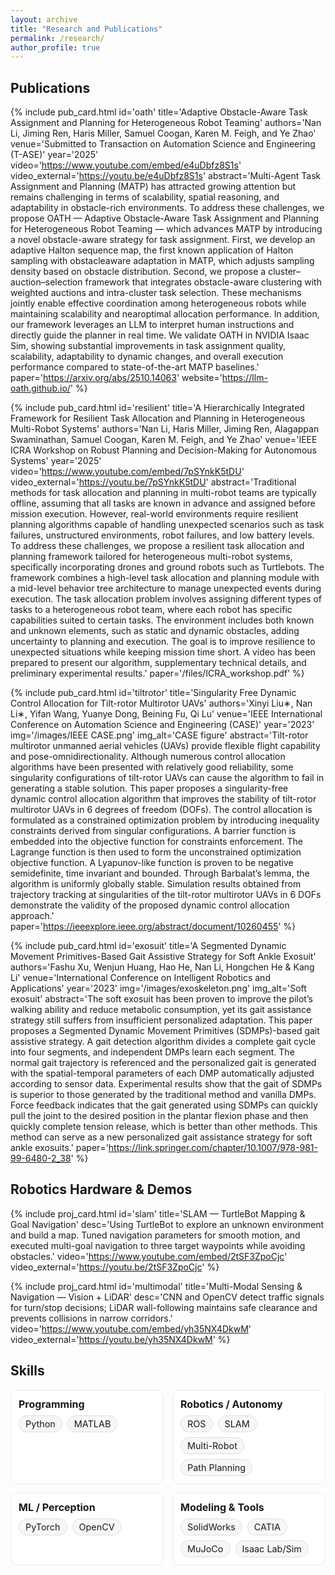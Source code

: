 ```yaml
---
layout: archive
title: "Research and Publications"
permalink: /research/
author_profile: true
---
```


## Publications

{% include pub_card.html id='oath' title='Adaptive Obstacle-Aware Task Assignment and Planning for Heterogeneous Robot Teaming' authors='Nan Li, Jiming Ren, Haris Miller, Samuel Coogan, Karen M. Feigh, and Ye Zhao' venue='Submitted to Transaction on Automation Science and Engineering (T-ASE)' year='2025' video='https://www.youtube.com/embed/e4uDbfz8S1s' video_external='https://youtu.be/e4uDbfz8S1s' abstract='Multi-Agent Task Assignment and Planning (MATP) has attracted growing attention but remains challenging in terms of scalability, spatial reasoning, and adaptability in obstacle-rich environments. To address these challenges, we propose OATH — Adaptive Obstacle-Aware Task Assignment and Planning for Heterogeneous Robot Teaming — which advances MATP by introducing a novel obstacle-aware strategy for task assignment. First, we develop an adaptive Halton sequence map, the first known application of Halton sampling with obstacleaware adaptation in MATP, which adjusts sampling density based on obstacle distribution. Second, we propose a cluster–auction–selection framework that integrates obstacle-aware clustering with weighted auctions and intra-cluster task selection. These mechanisms jointly enable effective coordination among heterogeneous robots while maintaining scalability and nearoptimal allocation performance. In addition, our framework leverages an LLM to interpret human instructions and directly guide the planner in real time. We validate OATH in NVIDIA Isaac Sim, showing substantial improvements in task assignment quality, scalability, adaptability to dynamic changes, and overall execution performance compared to state-of-the-art MATP baselines.' paper='https://arxiv.org/abs/2510.14063' website='https://llm-oath.github.io/' %}

{% include pub_card.html id='resilient' title='A Hierarchically Integrated Framework for Resilient Task Allocation and Planning in Heterogeneous Multi-Robot Systems' authors='Nan Li, Haris Miller, Jiming Ren, Alagappan Swaminathan, Samuel Coogan, Karen M. Feigh, and Ye Zhao' venue='IEEE ICRA Workshop on Robust Planning and Decision-Making for Autonomous Systems' year='2025' video='https://www.youtube.com/embed/7pSYnkK5tDU' video_external='https://youtu.be/7pSYnkK5tDU' abstract='Traditional methods for task allocation and planning in multi-robot teams are typically offline, assuming that all tasks are known in advance and assigned before mission execution. However, real-world environments require resilient planning algorithms capable of handling unexpected scenarios such as task failures, unstructured environments, robot failures, and low battery levels. To address these challenges, we propose a resilient task allocation and planning framework tailored for heterogeneous multi-robot systems, specifically incorporating drones and ground robots such as Turtlebots. The framework combines a high-level task allocation and planning module with a mid-level behavior tree architecture to manage unexpected events during execution. The task allocation problem involves assigning different types of tasks to a heterogeneous robot team, where each robot has specific capabilities suited to certain tasks. The environment includes both known and unknown elements, such as static and dynamic obstacles, adding uncertainty to planning and execution. The goal is to improve resilience to unexpected situations while keeping mission time short. A video has been prepared to present our algorithm, supplementary technical details, and preliminary experimental results.' paper='/files/ICRA_workshop.pdf' %}

<!-- website='https://sites.google.com/view/robust-planning-icra2025-ws/home?authuser=0' -->

{% include pub_card.html id='tiltrotor' title='Singularity Free Dynamic Control Allocation for Tilt-rotor Multirotor UAVs' authors='Xinyi Liu∗, Nan Li∗, Yifan Wang, Yuanye Dong, Beining Fu, Qi Lu' venue='IEEE International Conference on Automation Science and Engineering (CASE)' year='2023' img='/images/IEEE CASE.png' img_alt='CASE figure' abstract='Tilt-rotor multirotor unmanned aerial vehicles (UAVs) provide flexible flight capability and pose-omnidirectionality. Although numerous control allocation algorithms have been presented with relatively good reliability, some singularity configurations of tilt-rotor UAVs can cause the algorithm to fail in generating a stable solution. This paper proposes a singularity-free dynamic control allocation algorithm that improves the stability of tilt-rotor multirotor UAVs in 6 degrees of freedom (DOFs). The control allocation is formulated as a constrained optimization problem by introducing inequality constraints derived from singular configurations. A barrier function is embedded into the objective function for constraints enforcement. The Lagrange function is then used to form the unconstrained optimization objective function. A Lyapunov-like function is proven to be negative semidefinite, time invariant and bounded. Through Barbalat’s lemma, the algorithm is uniformly globally stable. Simulation results obtained from trajectory tracking at singularities of the tilt-rotor multirotor UAVs in 6 DOFs demonstrate the validity of the proposed dynamic control allocation approach.' paper='https://ieeexplore.ieee.org/abstract/document/10260455' %}

{% include pub_card.html id='exosuit' title='A Segmented Dynamic Movement Primitives-Based Gait Assistive Strategy for Soft Ankle Exosuit' authors='Fashu Xu, Wenjun Huang, Hao He, Nan Li, Hongchen He & Kang Li' venue='International Conference on Intelligent Robotics and Applications' year='2023' img='/images/exoskeleton.png' img_alt='Soft exosuit' abstract='The soft exosuit has been proven to improve the pilot’s walking ability and reduce metabolic consumption, yet its gait assistance strategy still suffers from insufficient personalized adaptation. This paper proposes a Segmented Dynamic Movement Primitives (SDMPs)-based gait assistive strategy. A gait detection algorithm divides a complete gait cycle into four segments, and independent DMPs learn each segment. The normal gait trajectory is referenced and the personalized gait is generated with the spatial-temporal parameters of each DMP automatically adjusted according to sensor data. Experimental results show that the gait of SDMPs is superior to those generated by the traditional method and vanilla DMPs. Force feedback indicates that the gait generated using SDMPs can quickly pull the joint to the desired position in the plantar flexion phase and then quickly complete tension release, which is better than other methods. This method can serve as a new personalized gait assistance strategy for soft ankle exosuits.' paper='https://link.springer.com/chapter/10.1007/978-981-99-6480-2_38' %}

## Robotics Hardware & Demos

{% include proj_card.html id='slam' title='SLAM — TurtleBot Mapping & Goal Navigation' desc='Using TurtleBot to explore an unknown environment and build a map. Tuned navigation parameters for smooth motion, and executed multi-goal navigation to three target waypoints while avoiding obstacles.' video='https://www.youtube.com/embed/2tSF3ZpoCjc' video_external='https://youtu.be/2tSF3ZpoCjc' %}

{% include proj_card.html id='multimodal' title='Multi-Modal Sensing & Navigation — Vision + LiDAR' desc='CNN and OpenCV detect traffic signals for turn/stop decisions; LiDAR wall-following maintains safe clearance and prevents collisions in narrow corridors.' video='https://www.youtube.com/embed/yh35NX4DkwM' video_external='https://youtu.be/yh35NX4DkwM' %}

## Skills

<style>
.skills{display:grid;grid-template-columns:repeat(auto-fit,minmax(230px,1fr));gap:14px;margin-top:10px}
.skill-box{border:1px solid #e8e8e8;border-radius:12px;background:#fff;padding:12px}
.skill-title{font-weight:700;margin-bottom:8px;font-size:1rem}
.skill-tags{display:flex;flex-wrap:wrap;gap:8px}
.tag{border:1px solid #ddd;border-radius:999px;padding:4px 10px;font-size:.9rem;background:#f7f7f7;white-space:nowrap}
</style>

<div class="skills">
  <div class="skill-box">
    <div class="skill-title">Programming</div>
    <div class="skill-tags">
      <span class="tag">Python</span>
      <span class="tag">MATLAB</span>
    </div>
  </div>

  <div class="skill-box">
    <div class="skill-title">Robotics / Autonomy</div>
    <div class="skill-tags">
      <span class="tag">ROS</span>
      <span class="tag">SLAM</span>
      <span class="tag">Multi-Robot</span>
      <span class="tag">Path Planning</span>
    </div>
  </div>

  <div class="skill-box">
    <div class="skill-title">ML / Perception</div>
    <div class="skill-tags">
      <span class="tag">PyTorch</span>
      <span class="tag">OpenCV</span>
    </div>
  </div>

  <div class="skill-box">
    <div class="skill-title">Modeling & Tools</div>
    <div class="skill-tags">
      <span class="tag">SolidWorks</span>
      <span class="tag">CATIA</span>
      <span class="tag">MuJoCo</span>
      <span class="tag">Isaac Lab/Sim</span>
    </div>
  </div>
</div>
